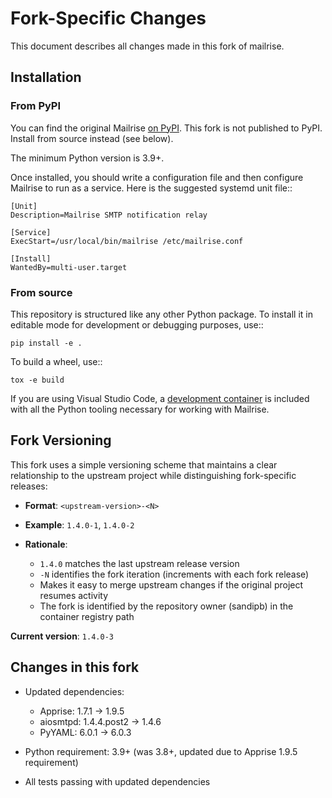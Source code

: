 # Fork-Specific Changes

This document describes all changes made in this fork of mailrise.

## Installation

### From PyPI

You can find the original Mailrise [on PyPI](https://pypi.org/project/mailrise/).
This fork is not published to PyPI. Install from source instead (see below).

The minimum Python version is 3.9+.

Once installed, you should write a configuration file and then configure Mailrise
to run as a service. Here is the suggested systemd unit file::

    [Unit]
    Description=Mailrise SMTP notification relay

    [Service]
    ExecStart=/usr/local/bin/mailrise /etc/mailrise.conf

    [Install]
    WantedBy=multi-user.target

### From source

This repository is structured like any other Python package. To install it in
editable mode for development or debugging purposes, use::

    pip install -e .

To build a wheel, use::

    tox -e build

If you are using Visual Studio Code, a
[development container](https://code.visualstudio.com/docs/remote/containers)
is included with all the Python tooling necessary for working with Mailrise.

## Fork Versioning

This fork uses a simple versioning scheme that maintains a clear relationship to the upstream
project while distinguishing fork-specific releases:

* **Format**: `<upstream-version>-<N>`
* **Example**: `1.4.0-1`, `1.4.0-2`
* **Rationale**:

  * `1.4.0` matches the last upstream release version
  * `-N` identifies the fork iteration (increments with each fork release)
  * Makes it easy to merge upstream changes if the original project resumes activity
  * The fork is identified by the repository owner (sandipb) in the container registry path

**Current version**: `1.4.0-3`

## Changes in this fork

* Updated dependencies:

  * Apprise: 1.7.1 → 1.9.5
  * aiosmtpd: 1.4.4.post2 → 1.4.6
  * PyYAML: 6.0.1 → 6.0.3

* Python requirement: 3.9+ (was 3.8+, updated due to Apprise 1.9.5 requirement)
* All tests passing with updated dependencies
